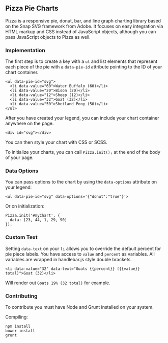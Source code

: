 ## Pizza Pie Charts

Pizza is a responsive pie, donut, bar, and line graph charting library based on the Snap SVG framework from Adobe. It focuses on easy integration via HTML markup and CSS instead of JavaScript objects, although you can pass JavaScript objects to Pizza as well.

### Implementation

The first step is to create a key with a `ul` and list elements that represent each piece of the pie with a `data-pie-id` attribute pointing to the ID of your chart container.
```
<ul data-pie-id="svg">
  <li data-value="60">Water Buffalo (60)</li>
  <li data-value="20">Bison (20)</li>
  <li data-value="12">Sheep (12)</li>
  <li data-value="32">Goat (32)</li>
  <li data-value="50">Shetland Pony (50)</li>
</ul>
```

After you have created your legend, you can include your chart container anywhere on the page.

```
<div id="svg"></div>
```

You can then style your chart with CSS or SCSS.

To initialize your charts, you can call `Pizza.init();` at the end of the body of your page.

### Data Options

You can pass options to the chart by using the `data-options` attribute on your legend:

```
<ul data-pie-id="svg" data-options='{"donut":"true"}'>
```

Or on initialization:

```
Pizza.init('#myChart', {
  data: [23, 44, 1, 29, 90]
});
```

### Custom Text

Setting `data-text` on your `li` allows you to override the default percent for pie piece labels. You have access to `value` and `percent` as variables. All variables are wrapped in handlebar.js style double brackets.

```
<li data-value="32" data-text="Goats {{percent}} ({{value}} total)">Goat (32)</li>
```

Will render out `Goats 19% (32 total)` for example.

### Contributing

To contribute you must have Node and Grunt installed on your system.

Compiling:

```
npm install
bower install
grunt
```
